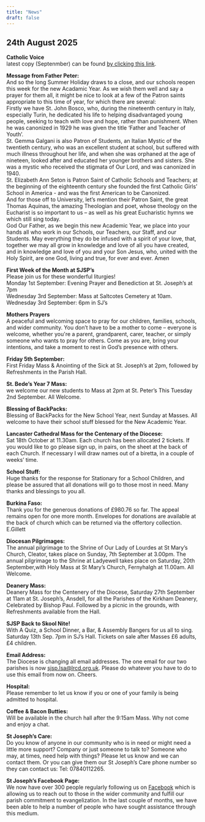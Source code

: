 ```yaml
---
title: "News"
draft: false
---
```

## 24th August 2025

**Catholic Voice**  
latest copy (Septenmber) can be found [by clicking this link](https://issuu.com/cathcom/docs/lancaster_sept_2025).

**Message from Father Peter:**  
And so the long Summer Holiday draws to a close, and our schools reopen this week for the new Acadamic Year. As we wish them well and say a prayer for them all, it might be nice to look at a few of the Patron saints appropriate to this time of year, for which there are several:  
Firstly we have St. John Bosco, who, during the nineteenth century in Italy, especially Turin, he dedicated his life to helping disadvantaged young people, seeking to teach with love and hope, rather than punishment. When he was canonized in 1929 he was given the title ‘Father and Teacher of Youth’.  
St. Gemma Galgani is also Patron of Students, an Italian Mystic of the twentieth century, who was an excellent student at school, but suffered with much illness throughout her life, and when she was orphaned at the age of nineteen, looked after and educated her younger brothers and sisters. She was a mystic who received the stigmata of Our Lord, and was canonized in 1940.  
St. Elizabeth Ann Seton is Patron Saint of Catholic Schools and Teachers; at the beginning of the eighteenth century she founded the first Catholic Girls’ School in America - and was the first American to be Canonized.  
And for those off to University, let’s mention their Patron Saint, the great Thomas Aquinas, the amazing Theologian and poet, whose theology on the Eucharist is so important to us – as well as his great Eucharistic hymns we which still sing today.  
God Our Father, as we begin this new Academic Year, we place into your hands all who work in our Schools, our Teachers, our Staff, and our Students. May everything they do be infused with a spirit of your love, that, together we may all grow in knowledge and love of all you have created, and in knowledge and love of you and your Son Jesus, who, united with the Holy Spirit, are one God, living and true, for ever and ever. Amen  

**First Week of the Month at SJSP’s**  
Please join us for these wonderful liturgies!  
Monday 1st September: Evening Prayer and Benediction at St. Joseph’s at 7pm  
Wednesday 3rd September: Mass at Saltcotes Cemetery at 10am.  
Wednesday 3rd September: 6pm in SJ’s  

**Mothers Prayers**  
A peaceful and welcoming space to pray for our children, families, schools, and wider community. You don’t have to be a mother to come – everyone is welcome, whether you're a parent, grandparent, carer, teacher, or simply someone who wants to pray for others. Come as you are, bring your intentions, and take a moment to rest in God’s presence with others.  

**Friday 5th September:**  
First Friday Mass & Anointing of the Sick at St. Joseph’s at 2pm, followed by Refreshments in the Parish Hall.

**St. Bede’s Year 7 Mass:**  
we welcome our new students to Mass at 2pm at St. Peter’s This Tuesday 2nd September. All Welcome.

**Blessing of BackPacks:**  
Blessing of BackPacks for the New School Year, next Sunday at Masses. All welcome to have their school stuff blessed for the New Academic Year.

**Lancaster Cathedral Mass for the Centenary of the Diocese:**  
Sat 18th October at 11.30am. Each church has been allocated 2 tickets. If you would like to go please sign up, in pairs, on the sheet at the back of each Church. If necessary I will draw names out of a biretta, in a couple of weeks’ time.

**School Stuff:**  
Huge thanks for the response for Stationary for a School Children, and please be assured that all donations will go to those most in need. Many thanks and blessings to you all. 

**Burkina Faso:**  
Thank you for the generous donations of £980.76 so far. The appeal remains open for one more month. Envelopes for donations are available at the back of church which can be returned via the offertory collection. E.Gillett

**Diocesan Pilgrimages:**  
The annual pilgrimage to the Shrine of Our Lady of Lourdes at St Mary’s Church, Cleator, takes place on Sunday, 7th September at 3.00pm. The annual pilgrimage to the Shrine at Ladyewell takes place on Saturday, 20th September,with Holy Mass at St Mary’s Church, Fernyhalgh at 11.00am. All Welcome.

**Deanery Mass:**  
Deanery Mass for the Centenery of the Diocese, Saturday 27th September at 11am at St. Joseph’s, Ansdell, for all the Parishes of the Kirkham Deanery, Celebrated by Bishop Paul. Followed by a picnic in the grounds, with Refreshments available from the Hall.

**SJSP Back to Skool Nite!**  
With A Quiz, a School Dinner, a Bar, & Assembly Bangers for us all to sing. Saturday 13th Sep. 7pm in SJ’s Hall.  Tickets on sale after Masses £6 adults, £4 children.

**Email Address:**  
The Diocese is changing all email addresses. The one email for our two parishes is now [sjsp.lsa@lrcd.org.uk](mailto:sjsp.lsa@lrcd.org.uk). Please do whatever you have to do to use this email from now on. Cheers.  

**Hospital:**  
Please remember to let us know if you or one of your family is being admitted to hospital.

**Coffee & Bacon Butties:**  
Will be available in the church hall after the 9:15am Mass. Why not come and enjoy a chat.

**St Joseph’s Care:**  
Do you know of anyone in our community who is in need or might need a little more support? Company or just someone to talk to? Someone who may, at times, need help with things? Please let us know and we can contact them. Or you can give them our St Joseph’s Care phone number so they can contact us: Tel: 07840112265.

**St Joseph’s Facebook Page:**  
We now have over 300 people regularly following us on [Facebook](https://www.facebook.com/pages/St-Josephs-Roman-Catholic-Church-Ansdell/230000653837017) which is allowing us to reach out to those in the wider community and fulfill our parish commitment to evangelization. In the last couple of months, we have been able to help a number of people who have sought assistance through this medium.
